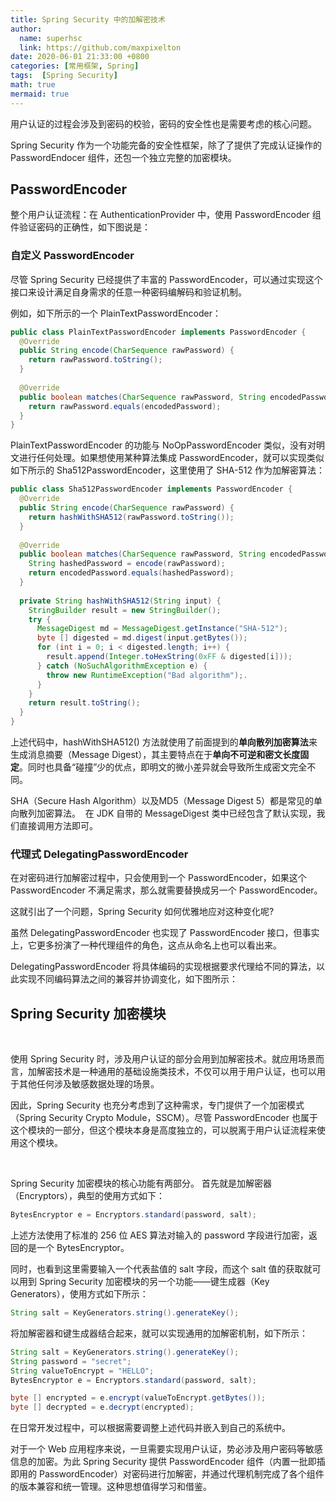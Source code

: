 ```yaml
---
title: Spring Security 中的加解密技术
author:
  name: superhsc
  link: https://github.com/maxpixelton
date: 2020-06-01 21:33:00 +0800
categories: [常用框架, Spring]
tags:  [Spring Security]
math: true
mermaid: true
---
```


用户认证的过程会涉及到密码的校验，密码的安全性也是需要考虑的核心问题。

Spring Security 作为一个功能完备的安全性框架，除了了提供了完成认证操作的 PasswordEndocer 组件，还包一个独立完整的加密模块。
​
## PasswordEncoder
整个用户认证流程：在 AuthenticationProvider 中，使用  PasswordEncoder 组件验证密码的正确性，如下图说是：


### 自定义 PasswordEncoder
尽管 Spring Security 已经提供了丰富的 PasswordEncoder，可以通过实现这个接口来设计满足自身需求的任意一种密码编解码和验证机制。
​

例如，如下所示的一个 PlainTextPasswordEncoder：
```java
public class PlainTextPasswordEncoder implements PasswordEncoder {
  @Override
  public String encode(CharSequence rawPassword) {
    return rawPassword.toString(); 
  }
  
  @Override
  public boolean matches(CharSequence rawPassword, String encodedPassword) {
    return rawPassword.equals(encodedPassword);
  }
}
```
PlainTextPasswordEncoder 的功能与 NoOpPasswordEncoder 类似，没有对明文进行任何处理。如果想使用某种算法集成 PasswordEncoder，就可以实现类似如下所示的 Sha512PasswordEncoder，这里使用了 SHA-512 作为加解密算法：
```java
public class Sha512PasswordEncoder implements PasswordEncoder {
  @Override
  public String encode(CharSequence rawPassword) {
    return hashWithSHA512(rawPassword.toString());
  }
  
  @Override
  public boolean matches(CharSequence rawPassword, String encodedPassword) {
    String hashedPassword = encode(rawPassword);
    return encodedPassword.equals(hashedPassword);
  }
  
  private String hashWithSHA512(String input) {
    StringBuilder result = new StringBuilder();
    try {
      MessageDigest md = MessageDigest.getInstance("SHA-512");
      byte [] digested = md.digest(input.getBytes());
      for (int i = 0; i < digested.length; i++) {
        result.append(Integer.toHexString(0xFF & digested[i]));
      } catch (NoSuchAlgorithmException e) {
        throw new RuntimeException("Bad algorithm");.
      }
    }
    return result.toString();
  }
}
```
上述代码中，hashWithSHA512() 方法就使用了前面提到的**单向散列加密算法**来生成消息摘要（Message Digest），其主要特点在于**单向不可逆和密文长度固定**。同时也具备“碰撞”少的优点，即明文的微小差异就会导致所生成密文完全不同。

SHA（Secure Hash Algorithm）以及MD5（Message Digest 5）都是常见的单向散列加密算法。
​
在 JDK 自带的 MessageDigest 类中已经包含了默认实现，我们直接调用方法即可。


### 代理式 DelegatingPasswordEncoder
在对密码进行加解密过程中，只会使用到一个 PasswordEncoder，如果这个 PasswordEncoder 不满足需求，那么就需要替换成另一个 PasswordEncoder。
​

这就引出了一个问题，Spring Security 如何优雅地应对这种变化呢?
​

虽然 DelegatingPasswordEncoder 也实现了 PasswordEncoder 接口，但事实上，它更多扮演了一种代理组件的角色，这点从命名上也可以看出来。 
​

DelegatingPasswordEncoder 将具体编码的实现根据要求代理给不同的算法，以此实现不同编码算法之间的兼容并协调变化，如下图所示：
​

## Spring Security 加密模块
​

使用 Spring Security 时，涉及用户认证的部分会用到加解密技术。就应用场景而言，加解密技术是一种通用的基础设施类技术，不仅可以用于用户认证，也可以用于其他任何涉及敏感数据处理的场景。
​

因此，Spring Security 也充分考虑到了这种需求，专门提供了一个加密模式（Spring Security Crypto Module，SSCM）。尽管 PasswordEncoder 也属于这个模块的一部分，但这个模块本身是高度独立的，可以脱离于用户认证流程来使用这个模块。
​

​

Spring Security 加密模块的核心功能有两部分。
首先就是加解密器（Encryptors），典型的使用方式如下：
```java
BytesEncryptor e = Encryptors.standard(password, salt);
```
上述方法使用了标准的 256 位 AES 算法对输入的 password 字段进行加密，返回的是一个 BytesEncryptor。
​

同时，也看到这里需要输入一个代表盐值的 salt 字段，而这个 salt 值的获取就可以用到 Spring Security 加密模块的另一个功能——键生成器（Key Generators），使用方式如下所示：
```java
String salt = KeyGenerators.string().generateKey();
```
将加解密器和键生成器结合起来，就可以实现通用的加解密机制，如下所示：
```java
String salt = KeyGenerators.string().generateKey(); 
String password = "secret"; 
String valueToEncrypt = "HELLO"; 
BytesEncryptor e = Encryptors.standard(password, salt); 

byte [] encrypted = e.encrypt(valueToEncrypt.getBytes()); 
byte [] decrypted = e.decrypt(encrypted);

```
在日常开发过程中，可以根据需要调整上述代码并嵌入到自己的系统中。
​

对于一个 Web 应用程序来说，一旦需要实现用户认证，势必涉及用户密码等敏感信息的加密。为此 Spring Security 提供 PasswordEncoder 组件（内置一批即插即用的 PasswordEncoder）对密码进行加解密，并通过代理机制完成了各个组件的版本兼容和统一管理。这种思想值得学习和借鉴。
